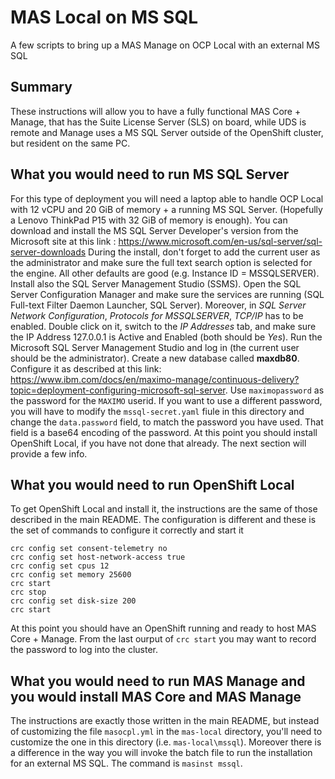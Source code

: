 # MAS Local on MS SQL
 A few scripts to bring up a MAS Manage on OCP Local with an external MS SQL
 
## Summary
These instructions will allow you to have a fully functional MAS Core + Manage, that has the Suite License Server (SLS) on board, while UDS is remote and Manage uses a MS SQL Server outside of the OpenShift cluster, but resident on the same PC.

## What you would need to run MS SQL Server
For this type of deployment you will need a laptop able to handle OCP Local with 12 vCPU and 20 GiB of memory + a running MS SQL Server. (Hopefully a Lenovo ThinkPad P15 with 32 GiB of memory is enough).
You can download and install the MS SQL Server Developer's version from the Microsoft site at this link : https://www.microsoft.com/en-us/sql-server/sql-server-downloads
During the install, don't forget to add the current user as the administrator and make sure the full text search option is selected for the engine. All other defaults are good (e.g. Instance ID = MSSQLSERVER). Install also the SQL Server Management Studio (SSMS).
Open the SQL Server Configuration Manager and make sure the services are running (SQL Full-text Filter Daemon Launcher, SQL Server). Moreover, in *SQL Server Network Configuration*, *Protocols for MSSQLSERVER*, *TCP/IP* has to be enabled. Double click on it, switch to the *IP Addresses* tab, and make sure the IP Address 127.0.0.1 is Active and Enabled (both should be *Yes*).
Run the Microsoft SQL Server Management Studio and log in (the current user should be the administrator).
Create a new database called **maxdb80**. Configure it as described at this link: https://www.ibm.com/docs/en/maximo-manage/continuous-delivery?topic=deployment-configuring-microsoft-sql-server. Use `maximopassword` as the password for the `MAXIMO` userid. If you want to use a different password, you will have to modify the `mssql-secret.yaml` fiule in this directory and change the `data.password` field, to match the password you have used. That field is a base64 encoding of the password.
At this point you should install OpenShift Local, if you have not done that already. The next section will provide a few info.

## What you would need to run OpenShift Local
To get OpenShift Local and install it, the instructions are the same of those described in the main README. The configuration is different and these is the set of commands to configure it correctly and start it
```
crc config set consent-telemetry no
crc config set host-network-access true
crc config set cpus 12
crc config set memory 25600
crc start
crc stop
crc config set disk-size 200
crc start
```
At this point you should have an OpenShift running and ready to host MAS Core + Manage. From the last ourput of `crc start` you may want to record the password to log into the cluster.

## What you would need to run MAS Manage and you would install MAS Core and MAS Manage
The instructions are exactly those written in the main README, but instead of customizing the file `masocpl.yml` in the `mas-local` directory, you'll need to customize the one in this directory (i.e. `mas-local\mssql`). Moreover there is a difference in the way you will invoke the batch file to run the installation for an external MS SQL. The command is `masinst mssql`.